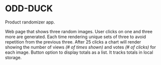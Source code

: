 # ODD-DUCK

Product randomizer app.

Web page that shows three random images. User clicks on one and three more are generated. Each time rendering unique sets of three to avoid repetition from the previous three. After 25 clicks a chart will render showing the number of views _(# of times shown)_ and votes _(# of clicks)_ for each image. Button option to display totals as a list. It tracks totals in local storage.
